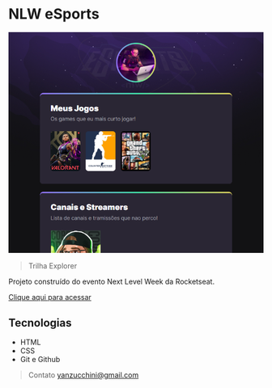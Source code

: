 # NLW eSports

![preview](./.github/preview.png)

>Trilha Explorer

Projeto construído do evento Next Level Week da Rocketseat.

[Clique aqui para acessar](https://Yan-Zucchini.github.io/NLW-esports-explorer)

## Tecnologias

- HTML
- CSS
- Git e Github

>Contato
yanzucchini@gmail.com